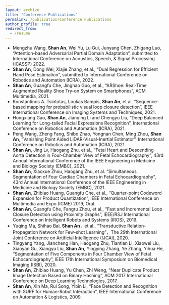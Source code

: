 ```yaml
---
layout: archive
title: "Conference Publications"
permalink: /publication/Conference Publications
author_profile: true
redirect_from:
  - /resume
---
```

* Mengzhu Wang, **Shan An**, Wei Yu, Lu Gui, Junyang Chen, Zhigang Luo, 
  “Attention-based Adversarial Partial Domain Adaptation”, 
  submitted to International Conference on Acoustics, Speech, & Signal Processing (ICASSP) 2022.
* **Shan An**, Dong Wei, Xiajie Zhang, et al., “Dual Regression for Efficient Hand Pose Estimation”, submitted to International Conference on Robotics and Automation (ICRA), 2022.
* **Shan An**, Guangfu Che, Jinghao Guo, et al., “ARShoe: Real-Time Augmented Reality Shoe Try-on System on Smartphones”, ACM Multimedia, 2021.
* Konstantinos A. Tsintotas, Loukas Bampis, **Shan An**, et al.  “Sequence-based mapping for probabilistic visual loop closure detection”, IEEE International Conference on Imaging Systems and Techniques, 2021.
* Hongxiang Gao, **Shan An**, Jianqing Li and Chengyu Liu, “Deep Balanced Learning for Long-tailed Facial Expressions Recognition”, International Conference on Robotics and Automation (ICRA), 2021.
* Peng Wang, Zheng Fang, Shibo Zhao, Yongnan Chen, Ming Zhou, **Shan An**, “Vanishing Point Aided LiDAR-Visual-Inertial Estimator”, International Conference on Robotics and Automation (ICRA), 2021.
* **Shan An**, Jing Lv, Haogang Zhu, et al., “Fetal Heart and Descending Aorta Detection in Four-Chamber View of Fetal Echocardiography”, 43rd Annual International Conference of the IEEE Engineering in Medicine and Biology Society (EMBC), 2021. 
* **Shan An**, Xiaoxue Zhou, Haogang Zhu, et al. “Simultaneous Segmentation of Four Cardiac Chambers in Fetal Echocardiography”, 43rd Annual International Conference of the IEEE Engineering in Medicine and Biology Society (EMBC), 2021.
* **Shan An**, Zhibiao Huang, Guangfu Che, et al., “Quarter-point Codeword Expansion for Product Quantization”, IEEE International Conference on Multimedia and Expo (ICME) 2019, Oral.
* **Shan An**, Guangfu Che, Fangru Zhou, et al., “Fast and Incremental Loop Closure Detection using Proximity Graphs”, IEEE/RSJ International Conference on Intelligent Robots and Systems (IROS), 2019.
* Yuqing Ma, Shihao Bai, **Shan An**，et al., “Transductive Relation-Propagation Network for Few-shot Learning”，The 29th International Joint Conference on Artificial Intelligence (IJCAI), 2020.
* Tingyang Yang, Jiancheng Han, Haogang Zhu, Tiantian Li, Xiaowei Liu, Xiaoyan Gu, Xiangyu Liu, **Shan An**, Yingying Zhang, Ye Zhang, Yihua He, “Segmentation of Five Components in Four Chamber View of Fetal Echocardiography”, IEEE 17th International Symposium on Biomedical Imaging (ISBI), 2020.
* **Shan An**, Zhibiao Huang, Yu Chen, Zhi Weng, “Near Duplicate Product Image Detection Based on Binary Hashing”, ACM 2017 International Conference on Deep Learning Technologies, 2017.
* **Shan An**, Xin Ma, Rui Song, Yibin Li, “Face Detection and Recognition with SURF for Human-Robot Interaction”, IEEE International Conference on Automation & Logistics, 2009. 
